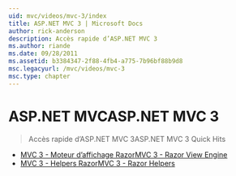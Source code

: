 ```yaml
---
uid: mvc/videos/mvc-3/index
title: ASP.NET MVC 3 | Microsoft Docs
author: rick-anderson
description: Accès rapide d’ASP.NET MVC 3
ms.author: riande
ms.date: 09/28/2011
ms.assetid: b3384347-2f88-4fb4-a775-7b96bf88b9d8
msc.legacyurl: /mvc/videos/mvc-3
msc.type: chapter
---
```

<a name="aspnet-mvc-3"></a><span data-ttu-id="6aa7b-103">ASP.NET MVC</span><span class="sxs-lookup"><span data-stu-id="6aa7b-103">ASP.NET MVC 3</span></span>
====================
> <span data-ttu-id="6aa7b-104">Accès rapide d’ASP.NET MVC 3</span><span class="sxs-lookup"><span data-stu-id="6aa7b-104">ASP.NET MVC 3 Quick Hits</span></span>


- [<span data-ttu-id="6aa7b-105">MVC 3 - Moteur d’affichage Razor</span><span class="sxs-lookup"><span data-stu-id="6aa7b-105">MVC 3 - Razor View Engine</span></span>](mvc-3-razor-view-engine.md)
- [<span data-ttu-id="6aa7b-106">MVC 3 - Helpers Razor</span><span class="sxs-lookup"><span data-stu-id="6aa7b-106">MVC 3 - Razor Helpers</span></span>](mvc-3-razor-helpers.md)
